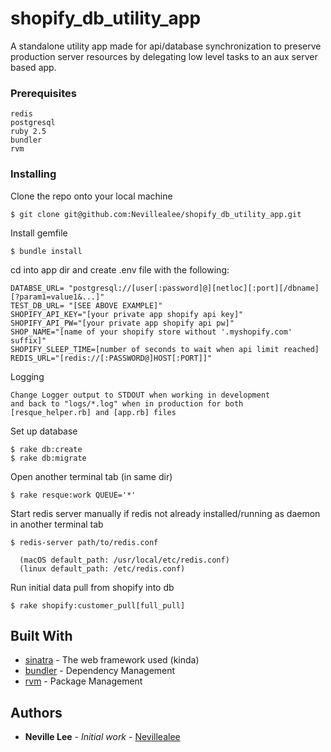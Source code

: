 # shopify_db_utility_app
A standalone utility app made for api/database synchronization to preserve production server resources
by delegating low level tasks to an aux server based app.

### Prerequisites

```
redis
postgresql
ruby 2.5
bundler
rvm
```

### Installing

Clone the repo onto your local machine

```
$ git clone git@github.com:Nevillealee/shopify_db_utility_app.git
```

Install gemfile

```
$ bundle install
```

cd into app dir and create .env file with the following:

```
DATABSE_URL= "postgresql://[user[:password]@][netloc][:port][/dbname][?param1=value1&...]"
TEST_DB_URL= "[SEE ABOVE EXAMPLE]"
SHOPIFY_API_KEY="[your private app shopify api key]"
SHOPIFY_API_PW="[your private app shopify api pw]"
SHOP_NAME="[name of your shopify store without '.myshopify.com' suffix]"
SHOPIFY_SLEEP_TIME=[number of seconds to wait when api limit reached]
REDIS_URL="[redis://[:PASSWORD@]HOST[:PORT]]"
```
Logging

```
Change Logger output to STDOUT when working in development
and back to "logs/*.log" when in production for both [resque_helper.rb] and [app.rb] files
```

Set up database

```
$ rake db:create
$ rake db:migrate
```
Open another terminal tab (in same dir)

```
$ rake resque:work QUEUE='*'
```
Start redis server manually if redis not already installed/running as daemon
in another terminal tab

```
$ redis-server path/to/redis.conf

  (macOS default_path: /usr/local/etc/redis.conf)
  (linux default_path: /etc/redis.conf)
```
Run initial data pull from shopify into db

```
$ rake shopify:customer_pull[full_pull]
```

## Built With

* [sinatra](http://sinatrarb.com/) - The web framework used (kinda)
* [bundler](https://bundler.io/) - Dependency Management
* [rvm](https://rvm.io/) - Package Management


## Authors

* **Neville Lee** - *Initial work* - [Nevillealee](https://github.com/nevillealee)

